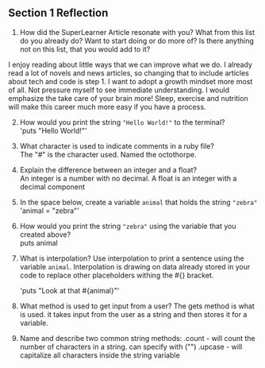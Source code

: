 ## Section 1 Reflection

1. How did the SuperLearner Article resonate with you? What from this list do you already do? Want to start doing or do more of? Is there anything not on this list, that you would add to it?

  I enjoy reading about little ways that we can improve what we do. I already read a lot of novels and news articles, so changing that to include articles about tech and code is step 1. I want to adopt a growth mindset more most of all. Not pressure myself to see immediate understanding. I would emphasize the take care of your brain more! Sleep, exercise and nutrition will make this career much more easy if you have a process.

2. How would you print the string `"Hello World!"` to the terminal?\
    'puts "Hello World!"'

3. What character is used to indicate comments in a ruby file?\
    The "#" is the character used. Named the octothorpe.

4. Explain the difference between an integer and a float?\
    An integer is a number with no decimal. A float is an integer with a decimal component

5. In the space below, create a variable `animal` that holds the string `"zebra"`\
    'animal = "zebra"'

6. How would you print the string `"zebra"` using the variable that you created above?\
    puts animal

7. What is interpolation? Use interpolation to print a sentence using the variable `animal`.
    Interpolation is drawing on data already stored in your code to replace other placeholders withing the #{} bracket.

    'puts "Look at that #{animal}"'

8. What method is used to get input from a user?
    The gets method is what is used. it takes input from the user as a string and then stores it for a variable.  

9. Name and describe two common string methods:
    .count - will count the number of characters in a string. can specify with ("")
    .upcase - will capitalize all characters inside the string variable

